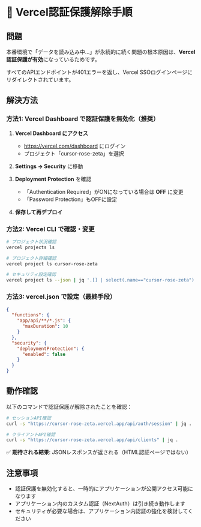 # 🚨 Vercel認証保護解除手順

## 問題
本番環境で「データを読み込み中...」が永続的に続く問題の根本原因は、**Vercel認証保護が有効**になっているためです。

すべてのAPIエンドポイントが401エラーを返し、Vercel SSOログインページにリダイレクトされています。

## 解決方法

### 方法1: Vercel Dashboard で認証保護を無効化（推奨）

1. **Vercel Dashboard にアクセス**
   - https://vercel.com/dashboard にログイン
   - プロジェクト「cursor-rose-zeta」を選択

2. **Settings → Security** に移動

3. **Deployment Protection** を確認
   - 「Authentication Required」がONになっている場合は **OFF** に変更
   - 「Password Protection」もOFFに設定

4. **保存して再デプロイ**

### 方法2: Vercel CLI で確認・変更

```bash
# プロジェクト状況確認
vercel projects ls

# プロジェクト詳細確認
vercel project ls cursor-rose-zeta

# セキュリティ設定確認
vercel project ls --json | jq '.[] | select(.name=="cursor-rose-zeta") | .passwordProtection'
```

### 方法3: vercel.json で設定（最終手段）

```json
{
  "functions": {
    "app/api/**/*.js": {
      "maxDuration": 10
    }
  },
  "security": {
    "deploymentProtection": {
      "enabled": false
    }
  }
}
```

## 動作確認

以下のコマンドで認証保護が解除されたことを確認：

```bash
# セッションAPI確認
curl -s "https://cursor-rose-zeta.vercel.app/api/auth/session" | jq .

# クライアントAPI確認  
curl -s "https://cursor-rose-zeta.vercel.app/api/clients" | jq .
```

✅ **期待される結果**: JSONレスポンスが返される（HTML認証ページではない）

## 注意事項

- 認証保護を無効化すると、一時的にアプリケーションが公開アクセス可能になります
- アプリケーション内のカスタム認証（NextAuth）は引き続き動作します
- セキュリティが必要な場合は、アプリケーション内認証の強化を検討してください 